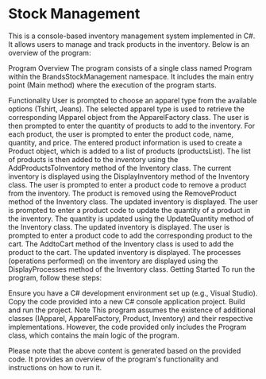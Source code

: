 # Stock Management

This is a console-based inventory management system implemented in C#. It allows users to manage and track products in the inventory. Below is an overview of the program:

Program Overview
The program consists of a single class named Program within the BrandsStockManagement namespace. It includes the main entry point (Main method) where the execution of the program starts.

Functionality
User is prompted to choose an apparel type from the available options (Tshirt, Jeans).
The selected apparel type is used to retrieve the corresponding IApparel object from the ApparelFactory class.
The user is then prompted to enter the quantity of products to add to the inventory.
For each product, the user is prompted to enter the product code, name, quantity, and price.
The entered product information is used to create a Product object, which is added to a list of products (productsList).
The list of products is then added to the inventory using the AddProductsToInventory method of the Inventory class.
The current inventory is displayed using the DisplayInventory method of the Inventory class.
The user is prompted to enter a product code to remove a product from the inventory. The product is removed using the RemoveProduct method of the Inventory class.
The updated inventory is displayed.
The user is prompted to enter a product code to update the quantity of a product in the inventory. The quantity is updated using the UpdateQuantity method of the Inventory class.
The updated inventory is displayed.
The user is prompted to enter a product code to add the corresponding product to the cart. The AddtoCart method of the Inventory class is used to add the product to the cart.
The updated inventory is displayed.
The processes (operations performed) on the inventory are displayed using the DisplayProcesses method of the Inventory class.
Getting Started
To run the program, follow these steps:

Ensure you have a C# development environment set up (e.g., Visual Studio).
Copy the code provided into a new C# console application project.
Build and run the project.
Note
This program assumes the existence of additional classes (IApparel, ApparelFactory, Product, Inventory) and their respective implementations. However, the code provided only includes the Program class, which contains the main logic of the program.

Please note that the above content is generated based on the provided code. It provides an overview of the program's functionality and instructions on how to run it.
